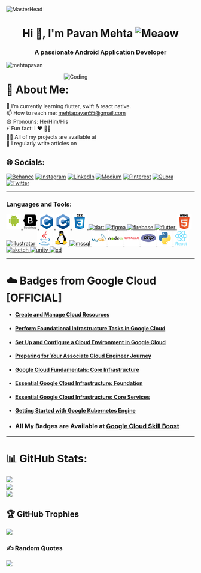 ![MasterHead](https://miro.medium.com/max/1200/1*27l0l6-3FHCxmyGZ4WhAIw.png)

<h1 align="center">Hi 👋, I'm Pavan Mehta  <img src="https://i.imgur.com/veZrcC7.gif" alt="Meaow" width="50" /> </h1>
<h3 align="center">A passionate Android Application Developer</h3>
<!-- Proudly created with GPRM ( https://gprm.itsvg.in ) -->
<p align="left"> <img src="https://komarev.com/ghpvc/?username=mehtapavan&label=Profile%20views&color=0e75b6&style=flat" alt="mehtapavan" /> </p>
<img align="right" alt="Coding" width="350" src="https://cdn.dribbble.com/users/1162077/screenshots/3848914/programmer.gif">

# 💫 About Me:
🌱  I’m currently learning flutter, swift & react native.<br>📫 How to reach me: mehtapavan55@gmail.com<br>😄 Pronouns: He/Him/His<br>⚡ Fun fact: I ❤️ 👨‍💻<br>👨‍💻 All of my projects are available at <br>📝 I regularly write articles on 

## 🌐 Socials:
[![Behance](https://img.shields.io/badge/Behance-1769ff?logo=behance&logoColor=white)](https://behance.net/https://www.behance.net/pavanmehta) 
[![Instagram](https://img.shields.io/badge/Instagram-%23E4405F.svg?logo=Instagram&logoColor=white)](https://instagram.com/pavanmehta_) 
[![LinkedIn](https://img.shields.io/badge/LinkedIn-%230077B5.svg?logo=linkedin&logoColor=white)](https://linkedin.com/in/pavan-mehta-0a2a9522a) 
[![Medium](https://img.shields.io/badge/Medium-12100E?logo=medium&logoColor=white)](https://medium.com/@https://medium.com/@mehtapavan) 
[![Pinterest](https://img.shields.io/badge/Pinterest-%23E60023.svg?logo=Pinterest&logoColor=white)](https://pinterest.com/https://in.pinterest.com/pavanmehta_/) 
[![Quora](https://img.shields.io/badge/Quora-%23B92B27.svg?logo=Quora&logoColor=white)](https://quora.com/profile/https://www.quora.com/profile/Pavan-Mehta-16) 
[![Twitter](https://img.shields.io/badge/Twitter-%231DA1F2.svg?logo=Twitter&logoColor=white)](https://twitter.com/https://twitter.com/pavanmehta_) 


<hr>
<h3 align="left">Languages and Tools:</h3>
<p align="left"> <a href="https://developer.android.com" target="_blank" rel="noreferrer"> <img src="https://raw.githubusercontent.com/devicons/devicon/master/icons/android/android-original-wordmark.svg" alt="android" width="40" height="40"/> </a> <a href="https://getbootstrap.com" target="_blank" rel="noreferrer"> <img src="https://raw.githubusercontent.com/devicons/devicon/master/icons/bootstrap/bootstrap-plain-wordmark.svg" alt="bootstrap" width="40" height="40"/> </a> <a href="https://www.cprogramming.com/" target="_blank" rel="noreferrer"> <img src="https://raw.githubusercontent.com/devicons/devicon/master/icons/c/c-original.svg" alt="c" width="40" height="40"/> </a> <a href="https://www.w3schools.com/cpp/" target="_blank" rel="noreferrer"> <img src="https://raw.githubusercontent.com/devicons/devicon/master/icons/cplusplus/cplusplus-original.svg" alt="cplusplus" width="40" height="40"/> </a> <a href="https://www.w3schools.com/css/" target="_blank" rel="noreferrer"> <img src="https://raw.githubusercontent.com/devicons/devicon/master/icons/css3/css3-original-wordmark.svg" alt="css3" width="40" height="40"/> </a> <a href="https://dart.dev" target="_blank" rel="noreferrer"> <img src="https://www.vectorlogo.zone/logos/dartlang/dartlang-icon.svg" alt="dart" width="40" height="40"/> </a> <a href="https://www.figma.com/" target="_blank" rel="noreferrer"> <img src="https://www.vectorlogo.zone/logos/figma/figma-icon.svg" alt="figma" width="40" height="40"/> </a> <a href="https://firebase.google.com/" target="_blank" rel="noreferrer"> <img src="https://www.vectorlogo.zone/logos/firebase/firebase-icon.svg" alt="firebase" width="40" height="40"/> </a> <a href="https://flutter.dev" target="_blank" rel="noreferrer"> <img src="https://www.vectorlogo.zone/logos/flutterio/flutterio-icon.svg" alt="flutter" width="40" height="40"/> </a> <a href="https://www.w3.org/html/" target="_blank" rel="noreferrer"> <img src="https://raw.githubusercontent.com/devicons/devicon/master/icons/html5/html5-original-wordmark.svg" alt="html5" width="40" height="40"/> </a> <a href="https://www.adobe.com/in/products/illustrator.html" target="_blank" rel="noreferrer"> <img src="https://www.vectorlogo.zone/logos/adobe_illustrator/adobe_illustrator-icon.svg" alt="illustrator" width="40" height="40"/> </a> <a href="https://www.java.com" target="_blank" rel="noreferrer"> <img src="https://raw.githubusercontent.com/devicons/devicon/master/icons/java/java-original.svg" alt="java" width="40" height="40"/> </a> <a href="https://www.linux.org/" target="_blank" rel="noreferrer"> <img src="https://raw.githubusercontent.com/devicons/devicon/master/icons/linux/linux-original.svg" alt="linux" width="40" height="40"/> </a> <a href="https://www.microsoft.com/en-us/sql-server" target="_blank" rel="noreferrer"> <img src="https://www.svgrepo.com/show/303229/microsoft-sql-server-logo.svg" alt="mssql" width="40" height="40"/> </a> <a href="https://www.mysql.com/" target="_blank" rel="noreferrer"> <img src="https://raw.githubusercontent.com/devicons/devicon/master/icons/mysql/mysql-original-wordmark.svg" alt="mysql" width="40" height="40"/> </a> <a href="https://nodejs.org" target="_blank" rel="noreferrer"> <img src="https://raw.githubusercontent.com/devicons/devicon/master/icons/nodejs/nodejs-original-wordmark.svg" alt="nodejs" width="40" height="40"/> </a> <a href="https://www.oracle.com/" target="_blank" rel="noreferrer"> <img src="https://raw.githubusercontent.com/devicons/devicon/master/icons/oracle/oracle-original.svg" alt="oracle" width="40" height="40"/> </a> <a href="https://www.php.net" target="_blank" rel="noreferrer"> <img src="https://raw.githubusercontent.com/devicons/devicon/master/icons/php/php-original.svg" alt="php" width="40" height="40"/> </a> <a href="https://www.python.org" target="_blank" rel="noreferrer"> <img src="https://raw.githubusercontent.com/devicons/devicon/master/icons/python/python-original.svg" alt="python" width="40" height="40"/> </a> <a href="https://reactjs.org/" target="_blank" rel="noreferrer"> <img src="https://raw.githubusercontent.com/devicons/devicon/master/icons/react/react-original-wordmark.svg" alt="react" width="40" height="40"/> </a> <a href="https://www.sketch.com/" target="_blank" rel="noreferrer"> <img src="https://www.vectorlogo.zone/logos/sketchapp/sketchapp-icon.svg" alt="sketch" width="40" height="40"/> </a> <a href="https://unity.com/" target="_blank" rel="noreferrer"> <img src="https://www.vectorlogo.zone/logos/unity3d/unity3d-icon.svg" alt="unity" width="40" height="40"/> </a> <a href="https://www.adobe.com/products/xd.html" target="_blank" rel="noreferrer"> <img src="https://cdn.worldvectorlogo.com/logos/adobe-xd.svg" alt="xd" width="40" height="40"/> </a> </p>



<!-- # 💻 Tech Stack:
![CSS3](https://img.shields.io/badge/css3-%231572B6.svg?style=for-the-badge&logo=css3&logoColor=white) ![C++](https://img.shields.io/badge/c++-%2300599C.svg?style=for-the-badge&logo=c%2B%2B&logoColor=white) ![Dart](https://img.shields.io/badge/dart-%230175C2.svg?style=for-the-badge&logo=dart&logoColor=white) ![PHP](https://img.shields.io/badge/php-%23777BB4.svg?style=for-the-badge&logo=php&logoColor=white) ![Python](https://img.shields.io/badge/python-3670A0?style=for-the-badge&logo=python&logoColor=ffdd54) ![Firebase](https://img.shields.io/badge/firebase-%23039BE5.svg?style=for-the-badge&logo=firebase) ![Google Cloud](https://img.shields.io/badge/Google%20Cloud-%234285F4.svg?style=for-the-badge&logo=google-cloud&logoColor=white) ![Anaconda](https://img.shields.io/badge/Anaconda-%2344A833.svg?style=for-the-badge&logo=anaconda&logoColor=white) ![Bootstrap](https://img.shields.io/badge/bootstrap-%23563D7C.svg?style=for-the-badge&logo=bootstrap&logoColor=white) ![Flutter](https://img.shields.io/badge/Flutter-%2302569B.svg?style=for-the-badge&logo=Flutter&logoColor=white) ![React Native](https://img.shields.io/badge/react_native-%2320232a.svg?style=for-the-badge&logo=react&logoColor=%2361DAFB) ![Canva](https://img.shields.io/badge/Canva-%2300C4CC.svg?style=for-the-badge&logo=Canva&logoColor=white) ![Dribbble](https://img.shields.io/badge/Dribbble-EA4C89?style=for-the-badge&logo=dribbble&logoColor=white) 	![Figma](https://img.shields.io/badge/figma-%23F24E1E.svg?style=for-the-badge&logo=figma&logoColor=white) -->

<hr>

# ☁️ Badges from Google Cloud [OFFICIAL]

- #### [Create and Manage Cloud Resources](https://www.cloudskillsboost.google/public_profiles/c8b8e333-136d-468d-9f5a-d3734bb7cfb4/badges/2978096)
- #### [Perform Foundational Infrastructure Tasks in Google Cloud](https://www.cloudskillsboost.google/public_profiles/c8b8e333-136d-468d-9f5a-d3734bb7cfb4/badges/2983584)
- #### [Set Up and Configure a Cloud Environment in Google Cloud](https://www.cloudskillsboost.google/public_profiles/c8b8e333-136d-468d-9f5a-d3734bb7cfb4/badges/2998877)
- #### [Preparing for Your Associate Cloud Engineer Journey](https://www.cloudskillsboost.google/public_profiles/c8b8e333-136d-468d-9f5a-d3734bb7cfb4/badges/2974332)
- #### [Google Cloud Fundamentals: Core Infrastructure](https://www.cloudskillsboost.google/public_profiles/c8b8e333-136d-468d-9f5a-d3734bb7cfb4/badges/2975130)
- #### [Essential Google Cloud Infrastructure: Foundation](https://www.cloudskillsboost.google/public_profiles/c8b8e333-136d-468d-9f5a-d3734bb7cfb4/badges/2976070)
- #### [Essential Google Cloud Infrastructure: Core Services](https://www.cloudskillsboost.google/public_profiles/c8b8e333-136d-468d-9f5a-d3734bb7cfb4/badges/2981312)
- #### [Getting Started with Google Kubernetes Engine](https://www.cloudskillsboost.google/public_profiles/c8b8e333-136d-468d-9f5a-d3734bb7cfb4/badges/3026530)
- #### <h3>All My Badges are Available at [Google Cloud Skill Boost](https://www.cloudskillsboost.google/public_profiles/c8b8e333-136d-468d-9f5a-d3734bb7cfb4)</h3>
</hr>
<hr>

# 📊 GitHub Stats:
![](https://github-readme-stats.vercel.app/api?username=MehtaPavan&theme=highcontrast&hide_border=false&include_all_commits=true&count_private=true)<br/>
![](https://github-readme-streak-stats.herokuapp.com/?user=MehtaPavan&theme=highcontrast&hide_border=false)<br/>
![](https://github-readme-stats.vercel.app/api/top-langs/?username=MehtaPavan&theme=highcontrast&hide_border=false&include_all_commits=true&count_private=true&layout=compact)
</hr>

## 🏆 GitHub Trophies
![](https://github-profile-trophy.vercel.app/?username=MehtaPavan&theme=onedark&no-frame=false&no-bg=true&margin-w=4)

### ✍️ Random Quotes
![](https://quotes-github-readme.vercel.app/api?type=horizontal&theme=radical)


